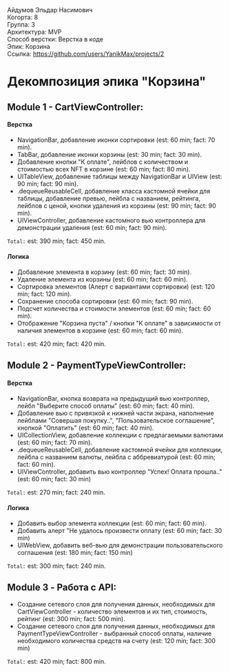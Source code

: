 Айдумов Эльдар Насимович
<br /> Когорта: 8
<br /> Группа: 3
<br /> Архитектура: MVP
<br /> Способ верстки: Верстка в коде
<br /> Эпик: Корзина
<br /> Ссылка: https://github.com/users/YanikMax/projects/2


#  Декомпозиция эпика "Корзина"


## Module 1 - CartViewController:

#### Верстка
- NavigationBar, добавление иконки сортировки (est: 60 min; fact: 70 min).
- TabBar, добавление иконки корзины (est: 30 min; fact: 30 min).
- Добавление кнопки "К оплате", лейблов с количеством и стоимостью всех NFT в корзине (est: 60 min; fact: 80 min).
- UITableView, добавление таблицы между NavigationBar и UIView (est: 90 min; fact: 90 min).
- .dequeueReusableCell, добавление класса кастомной ячейки для таблицы, добавление превью, лейбла с названием, рейтинга, лейблов с ценой, кнопки удаления из корзины (est: 90 min; fact: 90 min).
- UIViewController, добавление кастомного вью контроллера для демонстрации удаления (est: 60 min; fact: 90 min).

`Total:` est: 390 min; fact: 450 min.

#### Логика
- Добавление элемента в корзину (est: 60 min; fact: 30 min).
- Удаление элемента из корзины (est: 60 min; fact: 60 min).
- Сортировка элементов (Алерт с вариантами сортировки) (est: 120 min; fact: 120 min).
- Сохранение способа сортировки (est: 60 min; fact: 90 min).
- Подсчет количества и стоимости элементов (est: 60 min; fact: 60 min).
- Отображение "Корзина пуста" / кнопки "К оплате" в зависимости от наличия элементов в корзине (est: 60 min; fact: 60 min).

`Total:` est: 420 min; fact: 420 min.


## Module 2 - PaymentTypeViewController:

#### Верстка
- NavigationBar, кнопка возврата на предыдущий вью контроллер, лейбл "Выберите способ оплаты" (est: 60 min; fact: 40 min).
- Добавление вью с привязкой к нижней части экрана, наполнение лейблами "Совершая покупку..", "Пользовательское соглашение", кнопкой "Оплатить" (est: 60 min; fact: 40 min).
- UICollectionView, добавление коллекции с предлагаемыми валютами (est: 60 min; fact: 70 min).
- .dequeueReusableCell, добавление кастомной ячейки для коллекции, лейбла с названием валюты, лейбла с аббревиатурой (est: 60 min; fact: 60 min).
- UIViewController, добавить вью контроллер "Успех! Оплата прошла.." (est: 60 min; fact: 30 min)

`Total:` est: 270 min; fact: 240 min.

#### Логика
- Добавить выбор элемента коллекции (est: 60 min; fact: 60 min).
- Добавить алерт "Не удалось произвести оплату (est: 60 min; fact: 30 min)
- UIWebView, добавить веб-вью для демонстрации пользовательского соглашения (est: 180 min; fact: 150 min)

`Total:` est: 300 min; fact: 240 min.

## Module 3 - Работа с API:

- Создание сетевого слоя для получения данных, необходимых для CartViewController - количество элементов и их тип, стоимость, рейтинг (est: 300 min; fact: 500 min).
- Создание сетевого слоя для получения данных, необходимых для PaymentTypeViewController - выбранный способ оплаты, наличие необходимого количества средств на счету (est: 120 min; fact: 300 min)

`Total:` est: 420 min; fact: 800 min.




